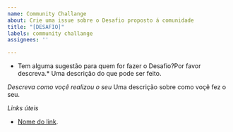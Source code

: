 ```yaml
---
name: Community Challange
about: Crie uma issue sobre o Desafio proposto á comunidade
title: "[DESAFIO]"
labels: community challange
assignees: ''

---
```


* Tem alguma sugestão para quem for fazer o Desafio?Por favor descreva.*
Uma descrição do que pode ser feito.

*Descreva como voçê realizou o seu*
Uma descrição sobre como voçê fez o seu.

*Links úteis*
- [Nome do link](URL).
